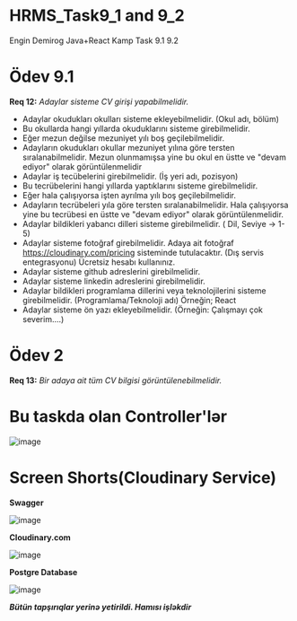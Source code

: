 # HRMS_Task9_1 and 9_2
Engin Demirog Java+React Kamp Task 9.1 9.2

# Ödev 9.1

**Req 12:** _Adaylar sisteme CV girişi yapabilmelidir._
- Adaylar okudukları okulları sisteme ekleyebilmelidir. (Okul adı, bölüm)</br>
- Bu okullarda hangi yıllarda okuduklarını sisteme girebilmelidir.</br>
- Eğer mezun değilse mezuniyet yılı boş geçilebilmelidir.</br>
- Adayların okudukları okullar mezuniyet yılına göre tersten sıralanabilmelidir. Mezun olunmamışsa yine bu okul en üstte ve "devam ediyor" olarak görüntülenmelidir</br>
- Adaylar iş tecübelerini girebilmelidir. (İş yeri adı, pozisyon)</br>
- Bu tecrübelerini hangi yıllarda yaptıklarını sisteme girebilmelidir.</br>
- Eğer hala çalışıyorsa işten ayrılma yılı boş geçilebilmelidir.</br>
- Adayların tecrübeleri yıla göre tersten sıralanabilmelidir. Hala çalışıyorsa yine bu tecrübesi en üstte ve "devam ediyor" olarak görüntülenmelidir.</br>
- Adaylar bildikleri yabancı dilleri sisteme girebilmelidir. ( Dil, Seviye -> 1-5)</br>
- Adaylar sisteme fotoğraf girebilmelidir. Adaya ait fotoğraf https://cloudinary.com/pricing sisteminde tutulacaktır. (Dış servis entegrasyonu) Ücretsiz hesabı kullanınız.</br>
- Adaylar sisteme github adreslerini girebilmelidir.</br>
- Adaylar sisteme linkedin adreslerini girebilmelidir.</br>
- Adaylar bildikleri programlama dillerini veya teknolojilerini sisteme girebilmelidir. (Programlama/Teknoloji adı) Örneğin; React</br>
- Adaylar sisteme ön yazı ekleyebilmelidir. (Örneğin: Çalışmayı çok severim....)

# Ödev 2

**Req 13:**  _Bir adaya ait tüm CV bilgisi görüntülenebilmelidir._

# Bu taskda olan Controller'lər

![image](https://user-images.githubusercontent.com/70813725/123518349-87764880-d6b6-11eb-8ea5-ddf81a0e871b.png)


# Screen Shorts(Cloudinary Service)

**Swagger**

![image](https://user-images.githubusercontent.com/70813725/123518420-e89e1c00-d6b6-11eb-9baf-10fcd506abdd.png)

**Cloudinary.com**

![image](https://user-images.githubusercontent.com/70813725/123518448-08354480-d6b7-11eb-925d-449ed1d61090.png)

**Postgre Database**

![image](https://user-images.githubusercontent.com/70813725/123518790-9f4ecc00-d6b8-11eb-8bcc-086556afbe2d.png)


**_Bütün tapşırıqlar yerinə yetirildi. Hamısı işləkdir_**
